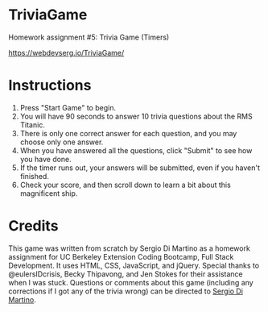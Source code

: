 # TriviaGame
Homework assignment #5: Trivia Game (Timers)

https://webdevserg.io/TriviaGame/

# Instructions
1. Press "Start Game" to begin.
2. You will have 90 seconds to answer 10 trivia questions about the RMS Titanic.
3. There is only one correct answer for each question, and you may choose only one answer.
4. When you have answered all the questions, click "Submit" to see how you have done.
5. If the timer runs out, your answers will be submitted, even if you haven't finished.
6. Check your score, and then scroll down to learn a bit about this magnificent ship.

# Credits
This game was written from scratch by Sergio Di Martino as a homework assignment for UC Berkeley Extension Coding Bootcamp, Full Stack Development. It uses HTML, CSS, JavaScript, and jQuery. Special thanks to @eulersIDcrisis, Becky Thipavong, and Jen Stokes for their assistance when I was stuck. Questions or comments about this game (including any corrections if I got any of the trivia wrong) can be directed to [Sergio Di Martino](mailto:sdimartino@gmail.com).

